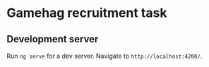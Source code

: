 # Gamehag recruitment task

## Development server

Run `ng serve` for a dev server. Navigate to `http://localhost:4200/`.
